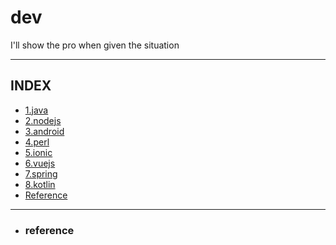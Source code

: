 # dev

I'll show the pro when given the situation

---

## INDEX
- [1.java](https://github.com/jogilsang/dev/tree/master/1.java)
- [2.nodejs](https://github.com/jogilsang/dev/tree/master/2.nodejs)
- [3.android](https://github.com/jogilsang/dev/tree/master/3.android)
- [4.perl](https://github.com/jogilsang/dev/tree/master/4.perl)
- [5.ionic](https://github.com/jogilsang/dev/tree/master/5.ionic)
- [6.vuejs](https://github.com/jogilsang/dev/tree/master/6.vuejs)
- [7.spring](https://github.com/jogilsang/dev/tree/master/7.spring)
- [8.kotlin](https://github.com/jogilsang/dev/tree/master/8.kotlin)
- [Reference](#reference)

---

- ### reference